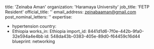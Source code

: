 title: 'Zeinaba Aman'
organization: 'Haramaya University'
job_title: 'FETP Resident'
official_title: ''
email_address: zeinabaaman@gmail.com
post_nominal_letters: ''
expertise:
  - hypertension
country:
  - Ethiopia
works_in: Ethiopia
import_id: 8441d1d6-7f0e-442b-9fa0-32e594a4e4bb
id: 548da43b-0383-405e-89d0-f64459c16d44
blueprint: networking
